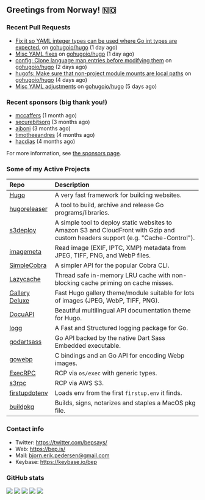 ## Greetings from Norway! 🇳🇴

### Recent Pull Requests

- [Fix it so YAML integer types can be used where Go int types are expected.](https://github.com/gohugoio/hugo/pull/14080) on [gohugoio/hugo](https://github.com/gohugoio/hugo) (1 day ago)
- [Misc YAML fixes](https://github.com/gohugoio/hugo/pull/14076) on [gohugoio/hugo](https://github.com/gohugoio/hugo) (1 day ago)
- [config: Clone language map entries before modifying them](https://github.com/gohugoio/hugo/pull/14073) on [gohugoio/hugo](https://github.com/gohugoio/hugo) (2 days ago)
- [hugofs: Make sure that non-project module mounts are local paths](https://github.com/gohugoio/hugo/pull/14071) on [gohugoio/hugo](https://github.com/gohugoio/hugo) (4 days ago)
- [Misc YAML adjustments](https://github.com/gohugoio/hugo/pull/14068) on [gohugoio/hugo](https://github.com/gohugoio/hugo) (5 days ago)

### Recent sponsors (big thank you!)

- [mccaffers](https://github.com/mccaffers) (1 month ago)
- [securebitsorg](https://github.com/securebitsorg) (3 months ago)
- [ajboni](https://github.com/ajboni) (3 months ago)
- [timotheeandres](https://github.com/timotheeandres) (4 months ago)
- [hacdias](https://github.com/hacdias) (4 months ago)

For more information, see [the sponsors page](https://github.com/sponsors/bep/).

### Some of my Active Projects

| Repo  | Description |
| :---------------------------------------- | :------------------------------------------- |
| [Hugo](https://github.com/gohugoio/hugo)|A very fast framework for building websites. |
| [hugoreleaser](https://github.com/gohugoio/hugoreleaser)| A tool to build, archive and release Go programs/libraries.  |
| [s3deploy](https://github.com/bep/s3deploy)| A simple tool to deploy static websites to Amazon S3 and CloudFront with Gzip and custom headers support (e.g. "Cache-Control").|
| [imagemeta](https://github.com/bep/imagemeta)| Read image (EXIF, IPTC, XMP) metadata from JPEG, TIFF, PNG, and WebP files.|
| [SimpleCobra](https://github.com/bep/simplecobra)|A simpler API for the popular Cobra CLI.|
| [Lazycache](https://github.com/bep/lazycache)| Thread safe in-memory LRU cache with non-blocking cache priming on cache misses.  |
| [Gallery Deluxe](https://github.com/bep/gallerydeluxe)|Fast Hugo gallery theme/module suitable for lots of images (JPEG, WebP, TIFF, PNG).|
| [DocuAPI](https://github.com/bep/docuapi)| Beautiful multilingual API documentation theme for Hugo.  |
| [logg](https://github.com/bep/logg)| A Fast and Structured logging package for Go.  |
| [godartsass](https://github.com/bep/godartsass)| Go API backed by the native Dart Sass Embedded executable. |
| [gowebp](https://github.com/bep/gowebp)|C bindings and an Go API for encoding Webp images. |
| [ExecRPC](https://github.com/bep/execrpc)|RCP via `os/exec` with generic types.  |
| [s3rpc](https://github.com/bep/s3rpc)|RCP via AWS S3.|
| [firstupdotenv](https://github.com/bep/firstupdotenv)|Loads env from the first `firstup.env` it finds. |
| [buildpkg](https://github.com/bep/buildpkg)| Builds, signs, notarizes and staples a MacOS pkg file. |

### Contact info
- Twitter: https://twitter.com/bepsays/
- Web: https://bep.is/
- Mail: bjorn.erik.pedersen@gmail.com
- Keybase: https://keybase.io/bep

### GitHub stats

![](https://github-profile-summary-cards.vercel.app/api/cards/profile-details?username=bep&theme=github)
![](https://github-profile-summary-cards.vercel.app/api/cards/repos-per-language?username=bep&theme=github)
![](https://github-profile-summary-cards.vercel.app/api/cards/most-commit-language?username=bep&theme=github)
![](https://github-profile-summary-cards.vercel.app/api/cards/stats?username=bep&theme=github)
![](https://github-profile-summary-cards.vercel.app/api/cards/productive-time?username=bep&theme=github)

